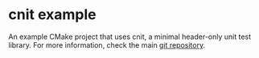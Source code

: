 # cnit example
An example CMake project that uses cnit, a minimal header-only unit test library.
For more information, check the main [git repository](https://github.com/ldm2468/cnit.git).